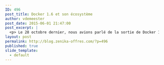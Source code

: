 ```yaml
---
ID: 496
post_title: Docker 1.6 et son écosystème
author: vdemeester
post_date: 2015-06-01 21:47:00
post_excerpt: |
  <p> Le 28 octobre dernier, nous avions parlé de la sortie de Docker 1.3, des évolutions entre la version 1 et cette dernière et de son écosystème. Je vous propose de remettre ça, bientôt 6 mois après, avec un peu le même plan : les principales nouveautés entre la version 1.3 et 1.6 (et il y en a <code>;-)</code>), l'évolution de l'écosystème qui gravite autour et un peu de <em>social</em> avec les meetups et évènements qui se sont passés depuis. </p> <div class="figure"> <p><img src="http://blog.zenika.com/public/Billet_0511/docker_container_engine_logo.png" alt="docker_container_engine_logo.png" /> </p> </div> <p> Rappel <em>ultra</em> rapide, <strong>Docker est une plate-forme ouverte à destination des développeurs et administrateurs systèmes visant à faciliter la construction et le déploiement d'applications distribuées</strong>. De manière moins marketing, l'idée derrière Docker est d'automatiser le déploiement d'environnements sous forme de conteneurs légers, portables et auto-suffisants ; les conteneurs permettant d'isoler l'exécution des applications dans des contextes d'exécution. Pour ce faire, Docker, écrit en Go, reprend les bases de LXC, utilise les fonctionnalités du noyau Linux (CGroups, Namespaces, …) et se base initialement sur un système de fichier "en oignons" AUFS ; D'autres backends sont supportés également comme BTRFS ou devicemapper (LVM). </p>
layout: post
permalink: http://blog.zenika-offres.com/?p=496
published: true
slide_template:
  - default
---
```

